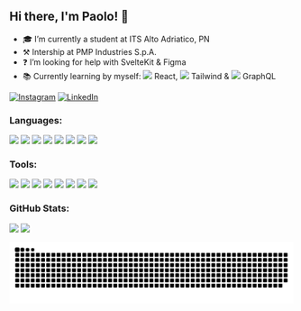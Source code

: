 ## Hi there, I'm Paolo! 👋

- 🎓 I’m currently a student at ITS Alto Adriatico, PN
- ⚒️ Intership at PMP Industries S.p.A.
- ❓ I’m looking for help with SvelteKit & Figma
- 📚 Currently learning by myself: <img src="https://cdn.jsdelivr.net/gh/devicons/devicon@latest/icons/react/react-original.svg" width='15'/> React,
 <img src="https://cdn.jsdelivr.net/gh/devicons/devicon@latest/icons/tailwindcss/tailwindcss-original.svg" width='15'/> Tailwind
& <img src="https://cdn.jsdelivr.net/gh/devicons/devicon@latest/icons/graphql/graphql-plain.svg" width='15'/> GraphQL

[![Instagram](https://img.shields.io/badge/Instagram-%23E4405F.svg?logo=Instagram&logoColor=white)](https://instagram.com/__paulxv) [![LinkedIn](https://img.shields.io/badge/LinkedIn-%230077B5.svg?logo=linkedin&logoColor=white)](www.linkedin.com/in/paolo-brugnola-91a070332)

### Languages:

<img src="https://cdn.jsdelivr.net/gh/devicons/devicon@latest/icons/c/c-original.svg" width="40"/> <img src="https://cdn.jsdelivr.net/gh/devicons/devicon@latest/icons/java/java-original-wordmark.svg" width="40"/> <img src="https://cdn.jsdelivr.net/gh/devicons/devicon@latest/icons/html5/html5-original.svg" width="40"/> <img src="https://cdn.jsdelivr.net/gh/devicons/devicon@latest/icons/css3/css3-original.svg" width="40"/> <img src="https://cdn.jsdelivr.net/gh/devicons/devicon@latest/icons/javascript/javascript-original.svg" width="40"/> <img src="https://cdn.jsdelivr.net/gh/devicons/devicon@latest/icons/csharp/csharp-original.svg" width="40"/> <img src="https://cdn.jsdelivr.net/gh/devicons/devicon@latest/icons/svelte/svelte-original.svg" width="40"/> <img src="https://cdn.jsdelivr.net/gh/devicons/devicon@latest/icons/flutter/flutter-original.svg" width="40"/>

### Tools:

<img src="https://cdn.jsdelivr.net/gh/devicons/devicon@latest/icons/postgresql/postgresql-original.svg" width="40"/> <img src="https://cdn.jsdelivr.net/gh/devicons/devicon@latest/icons/figma/figma-original.svg" width="40"/> <img src="https://cdn.jsdelivr.net/gh/devicons/devicon@latest/icons/vscode/vscode-original.svg" width="40"/> <img src="https://cdn.jsdelivr.net/gh/devicons/devicon@latest/icons/arduino/arduino-original-wordmark.svg" width="40"/> <img src="https://cdn.jsdelivr.net/gh/devicons/devicon@latest/icons/slack/slack-original.svg" width="40"/> <img src="https://cdn.jsdelivr.net/gh/devicons/devicon@latest/icons/cloudflare/cloudflare-original.svg" width="40"/> <img src="https://cdn.jsdelivr.net/gh/devicons/devicon@latest/icons/docker/docker-original-wordmark.svg" width="40"/> <img src="https://cdn.jsdelivr.net/gh/devicons/devicon@latest/icons/androidstudio/androidstudio-original.svg" width="40"/>

### GitHub Stats:
![](https://github-readme-stats.vercel.app/api?username=PaulXV&theme=merko&hide_border=false&include_all_commits=true&count_private=true)
![](https://github-readme-streak-stats.herokuapp.com/?user=PaulXV&theme=merko&hide_border=false)


<picture>
  <source media="(prefers-color-scheme: dark)" srcset="https://raw.githubusercontent.com/PaulXV/PaulXV/output/github-snake-dark.svg" />
  <source media="(prefers-color-scheme: light)" srcset="https://raw.githubusercontent.com/PaulXV/PaulXV/output/github-snake.svg" />
  <img alt="github-snake" src="https://raw.githubusercontent.com/PaulXV/PaulXV/output/github-snake.svg" />
</picture>
